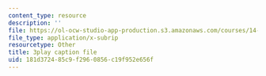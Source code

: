 ```yaml
---
content_type: resource
description: ''
file: https://ol-ocw-studio-app-production.s3.amazonaws.com/courses/14-01-principles-of-microeconomics-fall-2018/181d372485c9f2960856c19f952e656f_BF1ZtGIjTik.srt
file_type: application/x-subrip
resourcetype: Other
title: 3play caption file
uid: 181d3724-85c9-f296-0856-c19f952e656f
---
```

